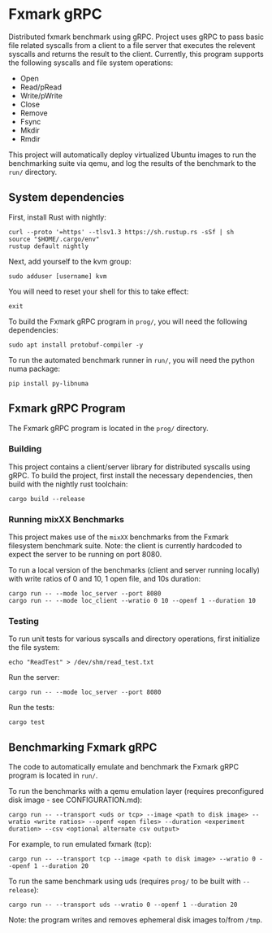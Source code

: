 # Fxmark gRPC

Distributed fxmark benchmark using gRPC. Project uses gRPC to pass basic file related syscalls from a client to a file server that executes the relevent syscalls and returns the result to the client. Currently, this program supports the following syscalls and file system operations:

- Open
- Read/pRead
- Write/pWrite
- Close
- Remove
- Fsync
- Mkdir
- Rmdir

This project will automatically deploy virtualized Ubuntu images to run the benchmarking suite via qemu, and log the results of the benchmark to the ```run/``` directory.

## System dependencies

First, install Rust with nightly:
```
curl --proto '=https' --tlsv1.3 https://sh.rustup.rs -sSf | sh
source "$HOME/.cargo/env"
rustup default nightly
```
Next, add yourself to the kvm group:
```
sudo adduser [username] kvm
```
You will need to reset your shell for this to take effect:
```
exit
```
To build the Fxmark gRPC program in ```prog/```, you will need the following dependencies:
```
sudo apt install protobuf-compiler -y
```
To run the automated benchmark runner in ```run/```, you will need the python numa package:
```
pip install py-libnuma
```

## Fxmark gRPC Program

The Fxmark gRPC program is located in the ```prog/``` directory.

### Building

This project contains a client/server library for distributed syscalls using gRPC. To build the project, first install the necessary dependencies, then build with the nightly rust toolchain:
```
cargo build --release
```

### Running mixXX Benchmarks

This project makes use of the ```mixXX``` benchmarks from the Fxmark filesystem benchmark suite. Note: the client is currently hardcoded to expect the server to be running on port 8080.

To run a local version of the benchmarks (client and server running locally) with write ratios of 0 and 10, 1 open file, and 10s duration:
```
cargo run -- --mode loc_server --port 8080 
cargo run -- --mode loc_client --wratio 0 10 --openf 1 --duration 10
```

### Testing

To run unit tests for various syscalls and directory operations, first initialize the file system:
```
echo "ReadTest" > /dev/shm/read_test.txt
```
Run the server:
```
cargo run -- --mode loc_server --port 8080
```
Run the tests:
```
cargo test
```

## Benchmarking Fxmark gRPC

The code to automatically emulate and benchmark the Fxmark gRPC program is located in ```run/```.

To run the benchmarks with a qemu emulation layer (requires preconfigured disk image - see CONFIGURATION.md):
```
cargo run -- --transport <uds or tcp> --image <path to disk image> --wratio <write ratios> --openf <open files> --duration <experiment duration> --csv <optional alternate csv output>
```
For example, to run emulated fxmark (tcp):
```
cargo run -- --transport tcp --image <path to disk image> --wratio 0 --openf 1 --duration 20
```
To run the same benchmark using uds (requires ```prog/``` to be built with ```--release```):
```
cargo run -- --transport uds --wratio 0 --openf 1 --duration 20
```
Note: the program writes and removes ephemeral disk images to/from ```/tmp```.
